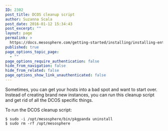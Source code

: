 ```yaml
---
ID: 2302
post_title: DCOS cleanup script
author: Suzanna Scala
post_date: 2016-01-12 15:34:43
post_excerpt: ""
layout: page
permalink: >
  https://docs.mesosphere.com/getting-started/installing/installing-enterprise-edition/dcos-cleanup-script/
published: true
page_options_topic_page:
  - ""
page_options_require_authentication: false
hide_from_navigation: false
hide_from_related: false
page_options_show_link_unauthenticated: false
---
```

Sometimes, you can get your hosts into a bad spot and want to start over. Instead of creating brand new instances, you can run this cleanup script and get rid of all the DCOS specific things.

To run the DCOS cleanup script:

    $ sudo -i /opt/mesosphere/bin/pkgpanda uninstall
    $ sudo rm -rf /opt/mesosphere